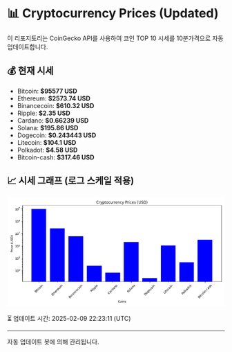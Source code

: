 
# 📊 Cryptocurrency Prices (Updated)

이 리포지토리는 CoinGecko API를 사용하여 코인 TOP 10 시세를 10분가격으로 자동 업데이트합니다.

## 💰 현재 시세
- Bitcoin: **$95577 USD**
- Ethereum: **$2573.74 USD**
- Binancecoin: **$610.32 USD**
- Ripple: **$2.35 USD**
- Cardano: **$0.66239 USD**
- Solana: **$195.86 USD**
- Dogecoin: **$0.243443 USD**
- Litecoin: **$104.1 USD**
- Polkadot: **$4.58 USD**
- Bitcoin-cash: **$317.46 USD**

## 📈 시세 그래프 (로그 스케일 적용)
![Crypto Prices](crypto_prices.png)

⏳ 업데이트 시간: 2025-02-09 22:23:11 (UTC)

---
자동 업데이트 봇에 의해 관리됩니다.

